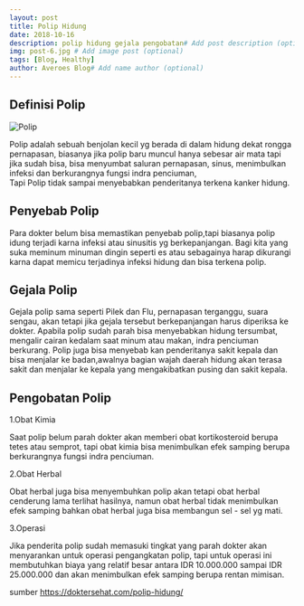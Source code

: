 ```yaml
---
layout: post
title: Polip Hidung
date: 2018-10-16 
description: polip hidung gejala pengobatan# Add post description (optional)
img: post-6.jpg # Add image post (optional)
tags: [Blog, Healthy]
author: Averoes Blog# Add name author (optional)
---
```


## Definisi Polip

![Polip]({{site.baseurl}}/assets/img/polip-hidung.jpg)

   Polip adalah sebuah benjolan kecil yg berada di dalam hidung dekat
 rongga pernapasan, biasanya jika polip baru muncul hanya sebesar air
 mata tapi jika sudah bisa, bisa menyumbat saluran pernapasan, sinus,
 menimbulkan infeksi dan berkurangnya fungsi indra penciuman,  
 Tapi Polip tidak sampai menyebabkan penderitanya terkena kanker hidung.

## Penyebab Polip

   Para dokter belum bisa memastikan  penyebab polip,tapi biasanya polip
 idung terjadi karna infeksi atau sinusitis yg berkepanjangan.
 Bagi kita yang suka meminum minuman dingin seperti es atau sebagainya
 harap dikurangi karna dapat memicu terjadinya infeksi hidung dan bisa terkena polip.

## Gejala Polip

   Gejala polip sama seperti Pilek dan Flu, pernapasan terganggu, suara sengau, akan tetapi jika gejala tersebut berkepanjangan harus diperiksa ke dokter.
 Apabila polip sudah parah bisa menyebabkan hidung tersumbat, mengalir cairan kedalam saat minum atau makan, indra penciuman berkurang.
 Polip juga bisa menyebab kan penderitanya sakit kepala dan bisa menjalar ke badan,awalnya bagian wajah daerah hidung akan terasa sakit dan menjalar ke kepala yang mengakibatkan pusing dan sakit kepala.

## Pengobatan Polip

 1.Obat Kimia 

  Saat polip belum parah dokter akan memberi obat kortikosteroid berupa tetes atau semprot, tapi obat kimia bisa menimbulkan efek samping berupa berkurangnya fungsi indra penciuman.

 2.Obat Herbal 

  Obat herbal juga bisa menyembuhkan polip akan tetapi obat herbal cenderung lama terlihat hasilnya, namun obat herbal tidak menimbulkan efek samping bahkan obat herbal juga bisa membangun sel - sel yg mati.

 3.Operasi 

  Jika penderita polip sudah memasuki tingkat yang parah dokter akan menyarankan untuk operasi pengangkatan polip, tapi untuk operasi ini membutuhkan biaya yang relatif besar antara IDR 10.000.000 sampai IDR 25.000.000 dan akan menimbulkan efek samping berupa rentan mimisan.


sumber https://doktersehat.com/polip-hidung/
	  
	 